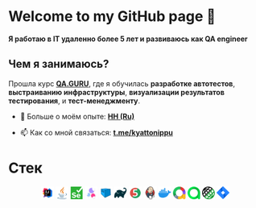 # Welcome to my GitHub page :wave:
**Я работаю в IT удаленно более 5 лет и развиваюсь как QA engineer**

## Чем я занимаюсь?

Прошла курс **[QA.GURU](https://qa.guru)**, где я обучилась **разработке автотестов**, **выстраиванию инфраструктуры**, **визуализации результатов тестирования**, и **тест-менеджменту**.

 - 📄 Больше о моём опыте: [**HH (Ru)**](https://bratsk.hh.ru/resume/7d429ca5ff03ad5e300039ed1f416766656b50)

 - 📫 Как со мной связаться: [**t.me/kyattonippu**](https://t.me/kyattonippu/)

# <a name="Стек">Стек</a>
<p  align="center">
  <a href="https://www.jetbrains.com/idea/"><img width="5%" title="IntelliJ IDEA" src="https://github.com/kyattonippu/kyattonippu/blob/main/icons/IDEA.svg"></a>
  <a href="https://www.java.com/"><img width="5%" title="Java" src="https://github.com/kyattonippu/kyattonippu/blob/main/icons/Java.svg"></a>
  <a href="https://www.selenium.dev"><img width="5%" title="Selenium" src="https://github.com/kyattonippu/kyattonippu/blob/main/icons/Selenium.svg"></a>
  <a href="https://selenide.org"><img width="5%" title="Selenide" src="https://github.com/kyattonippu/kyattonippu/blob/main/icons/Selenide.png"></a>
  <a href="https://aerokube.com/selenoid/"><img width="5%" title="Selenoid" src="https://github.com/kyattonippu/kyattonippu/blob/main/icons/Selenoid.svg"></a>
  <a href="https://gradle.org"><img width="5%" title="Gradle" src="https://github.com/kyattonippu/kyattonippu/blob/main/icons/Gradle.svg"></a>
  <a href="https://junit.org/junit5"><img width="5%" title="JUnit5" src="https://github.com/kyattonippu/kyattonippu/blob/main/icons/JUnit5.svg"></a>
  <a href="https://www.jenkins.io"><img width="5%" title="Jenkins" src="https://github.com/kyattonippu/kyattonippu/blob/main/icons/Jenkins.svg"></a>
  <a href="https://www.docker.com"><img width="5%" title="Docker" src="https://github.com/kyattonippu/kyattonippu/blob/main/icons/Docker.svg"></a>
  <a href="https://qameta.io/allure-report"><img width="5%" title="Allure Report" src="https://github.com/kyattonippu/kyattonippu/blob/main/icons/AllureReport.svg"></a>
  <a href="https://qameta.io"><img width="5%" title="Allure TestOps" src="https://github.com/kyattonippu/kyattonippu/blob/main/icons/AllureTestOps.svg"></a>
  <a href="https://rest-assured.io"><img width="5%" title="REST-Assured" src="https://github.com/kyattonippu/kyattonippu/blob/main/icons/RestAssured.png"></a>
  <a href="https://www.atlassian.com/software/jira"><img width="5%" title="Jira" src="https://github.com/kyattonippu/kyattonippu/blob/main/icons/Jira.svg"></a>
